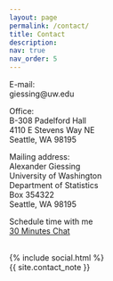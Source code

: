 ```yaml
---
layout: page
permalink: /contact/
title: Contact
description: 
nav: true
nav_order: 5
---
```




<div class="row">    
    <div class="col-sm-4 col-xs-6">
      <p> <span class="font-weight-bolder">E-mail:</span> <br>
      giessing@uw.edu </p>
      <p> <span class="font-weight-bolder">Office:</span> <br>
      B-308 Padelford Hall <br>
      4110 E Stevens Way NE <br>
      Seattle, WA 98195 </p> 
    </div>
    <div class="col-sm-4 col-xs-6">
      <p> <span class="font-weight-bolder">Mailing address:</span> <br>
      Alexander Giessing <br>
      University of Washington <br>
      Department of Statistics <br>
      Box 354322 <br>
      Seattle, WA 98195 </p>  
    </div>
    <div class="col-sm-4 col-xs-6">
      <p> <span class="font-weight-bolder">Schedule time with me</span> <br>
      <a href = "https://calendly.com/giessing-7xc/30min" target="_new"> 30 Minutes Chat </a> </p>
    </div>
</div>

<br>

<div class="social">
  <div class="contact-icons">
    {% include social.html %}
  </div>

  <div class="contact-note">
    {{ site.contact_note }}
  </div>
</div>
